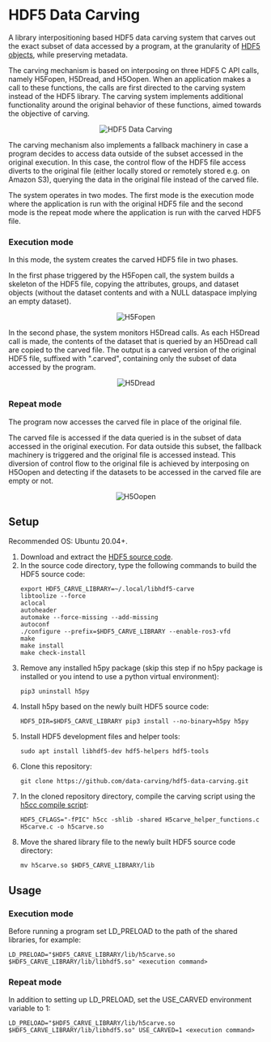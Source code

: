# HDF5 Data Carving

A library interpositioning based HDF5 data carving system that carves out the exact subset of data accessed by a program, at the granularity of [HDF5 objects](https://docs.hdfgroup.org/hdf5/develop/group___h5_o.html), while preserving metadata.

The carving mechanism is based on interposing on three HDF5 C API calls, namely H5Fopen, H5Dread, and H5Oopen. When an application makes a call to these functions, the calls are first directed to the carving system instead of the HDF5 library. The carving system implements additional functionality around the original behavior of these functions, aimed towards the objective of carving.

<p align="center">
<img alt="HDF5 Data Carving" src="https://github.com/raffayatiq/hdf5-data-carving/assets/58357644/2b66fff0-c0a4-43a4-8355-8864e00e2333">
</p>

The carving mechanism also implements a fallback machinery in case a program decides to access data outside of the subset accessed in the original execution. In this case, the control flow of the HDF5 file access diverts to the original file (either locally stored or remotely stored e.g. on Amazon S3), querying the data in the original file instead of the carved file.

The system operates in two modes. The first mode is the execution mode where the application is run with the original HDF5 file and the second mode is the repeat mode where the application is run with the carved HDF5 file.

### Execution mode

   In this mode, the system creates the carved HDF5 file in two phases.

   In the first phase triggered by the H5Fopen call, the system builds a skeleton of the HDF5 file, copying the attributes, groups, and dataset objects (without the dataset contents and with a NULL dataspace implying an empty dataset).
   
   <p align="center">
   <img alt="H5Fopen" src="https://github.com/raffayatiq/hdf5-data-carving/assets/58357644/5b644e40-b1ab-4bbc-a0d2-822c76c3d480">
   </p>

   In the second phase, the system monitors H5Dread calls. As each H5Dread call is made, the contents of the dataset that is queried by an H5Dread call are copied to the carved file. The output is a carved version of the original HDF5 file, suffixed with ".carved", containing only the subset of data accessed by the program.
   
   <p align="center">
   <img alt="H5Dread" src="https://github.com/raffayatiq/hdf5-data-carving/assets/58357644/6a233928-d327-4ef1-bd17-c7eda3dca9a2">
   </p>

### Repeat mode

   The program now accesses the carved file in place of the original file.

   The carved file is accessed if the data queried is in the subset of data accessed in the original execution. For data outside this subset, the fallback machinery is triggered and the original file is accessed instead. This diversion of control flow to the original file is achieved by interposing on H5Oopen and detecting if the datasets to be accessed in the carved file are empty or not.
   
   <p align="center">
   <img alt="H5Oopen" src="https://github.com/raffayatiq/hdf5-data-carving/assets/58357644/d597461e-c840-4fa0-bbb6-3e87b2ed52c6">
   </p>

## Setup
Recommended OS: Ubuntu 20.04+.

1. Download and extract the [HDF5 source code](https://www.hdfgroup.org/downloads/hdf5/source-code/).
2. In the source code directory, type the following commands to build the HDF5 source code:
   ```
   export HDF5_CARVE_LIBRARY=~/.local/libhdf5-carve
   libtoolize --force
   aclocal
   autoheader
   automake --force-missing --add-missing
   autoconf
   ./configure --prefix=$HDF5_CARVE_LIBRARY --enable-ros3-vfd
   make
   make install
   make check-install
   ```
3. Remove any installed h5py package (skip this step if no h5py package is installed or you intend to use a python virtual environment):
   ```
   pip3 uninstall h5py
   ```
4. Install h5py based on the newly built HDF5 source code:
   ```
   HDF5_DIR=$HDF5_CARVE_LIBRARY pip3 install --no-binary=h5py h5py
   ```
5. Install HDF5 development files and helper tools:
   ```
   sudo apt install libhdf5-dev hdf5-helpers hdf5-tools
   ```
6. Clone this repository:
   ```
   git clone https://github.com/data-carving/hdf5-data-carving.git
   ``` 
7. In the cloned repository directory, compile the carving script using the [h5cc compile script](https://docs.hdfgroup.org/archive/support/HDF5/Tutor/compile.html):
   ```
   HDF5_CFLAGS="-fPIC" h5cc -shlib -shared H5carve_helper_functions.c H5carve.c -o h5carve.so
   ```
8. Move the shared library file to the newly built HDF5 source code directory:
    ```
    mv h5carve.so $HDF5_CARVE_LIBRARY/lib
    ```
    
## Usage

### Execution mode
Before running a program set LD_PRELOAD to the path of the shared libraries, for example:
```
LD_PRELOAD="$HDF5_CARVE_LIBRARY/lib/h5carve.so $HDF5_CARVE_LIBRARY/lib/libhdf5.so" <execution command>
```

### Repeat mode
In addition to setting up LD_PRELOAD, set the USE_CARVED environment variable to 1:
```
LD_PRELOAD="$HDF5_CARVE_LIBRARY/lib/h5carve.so $HDF5_CARVE_LIBRARY/lib/libhdf5.so" USE_CARVED=1 <execution command>
```

